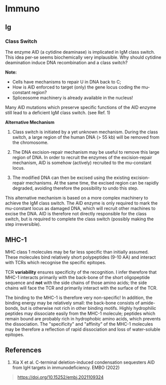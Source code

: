 # Immuno


## Ig

### Class Switch

The enzyme AID (a cytidine deaminase) is implicated in IgM class switch. This idea per-se seems biochemically very implausible. Why should cytidine deamination induce DNA recombination and a class switch?

**Note:**
- Cells have mechanisms to repair U in DNA back to C;
- How is AID enforced to target (only) the gene locus coding the mu-constant region?
- Spliceosome machinery is already available in the nucleus!

Many AID mutations which preserve specific functions of the AID enzyme still lead to a deficient IgM class switch. (see Ref. 1)

**Alternative Mechanism**

1. Class switch is initiated by a yet unknown mechanism. During the class switch, a large region of the human DNA (> 55 kb) will be removed from the chromosome.

2. The DNA excision-repair mechanism may be useful to remove this large region of DNA. In order to recruit the enzymes of the excision-repair mechanism, AID is somehow (actively) recruited to the mu-constant locus.

3. The modified DNA can then be excised using the existing excision-repair mechanisms. At the same time, the excised region can be rapidly degraded, avoiding therefore the possibility to undo this step.

This alternative mechanism is based on a more complex machinery to achieve the IgM class switch. The AID enzyme is only required to mark the mu-constant locus as damaged DNA, which will recruit other machines to excise the DNA. AID is therefore not directly responsible for the class switch, but is required to complete the class switch (possibly making the step irreversible).


## MHC-1

MHC class 1 molecules may be far less specific than initially assumed. These molecules bind relatively short polypeptides (9-10 AA) and interact with TCRs which recognise the specific epitopes.

TCR **variability** ensures specificity of the recognition. I infer therefore that MHC-1 interacts primarily with the back-bone of the short oligopeptide sequence and **not** with the side chains of those amino acids; the side chains will face the TCR and primarily interact with the surface of the TCR.

The binding to the MHC-1 is therefore very non-specific! In addition, the binding energy may be relatively small: the back-bone consists of amide-bonds, but is otherwise not rich in other binding motifs. Highly hydrophilic peptides may dissociate easily from the MHC-1 molecule; peptides which remain bound are probably rich in hydrophobic amino acids, which prevents the dissociation. The "specificity" and "affinity" of the MHC-1 molecules may be therefore a reflection of rapid dissociation and loss of water-soluble epitopes.

## References

1. Xia X et al. C-terminal deletion-induced condensation sequesters AID from IgH targets in immunodeficiency. EMBO (2022)
> https://doi.org/10.15252/embj.2021109324
